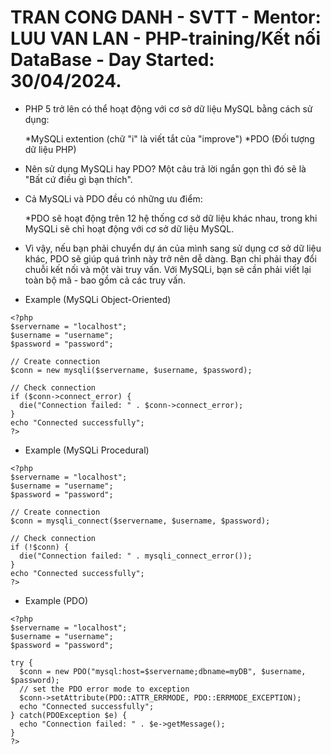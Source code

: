 # TRAN CONG DANH - SVTT - Mentor: LUU VAN LAN - PHP-training/Kết nối DataBase - Day Started: 30/04/2024.
- PHP 5 trở lên có thể hoạt động với cơ sở dữ liệu MySQL bằng cách sử dụng:

   *MySQLi extention (chữ "i" là viết tắt của "improve")
   *PDO (Đối tượng dữ liệu PHP)

- Nên sử dụng MySQLi hay PDO?
Một câu trả lời ngắn gọn thì đó sẽ là "Bất cứ điều gì bạn thích".

- Cả MySQLi và PDO đều có những ưu điểm:

   *PDO sẽ hoạt động trên 12 hệ thống cơ sở dữ liệu khác nhau, trong khi MySQLi sẽ chỉ hoạt động với cơ sở dữ liệu MySQL.

- Vì vậy, nếu bạn phải chuyển dự án của mình sang sử dụng cơ sở dữ liệu khác, PDO sẽ giúp quá trình này trở nên dễ dàng. Bạn chỉ phải thay đổi chuỗi kết nối và một vài truy vấn. Với MySQLi, bạn sẽ cần phải viết lại toàn bộ mã - bao gồm cả các truy vấn.

- Example (MySQLi Object-Oriented)
```
<?php
$servername = "localhost";
$username = "username";
$password = "password";

// Create connection
$conn = new mysqli($servername, $username, $password);

// Check connection
if ($conn->connect_error) {
  die("Connection failed: " . $conn->connect_error);
}
echo "Connected successfully";
?>
```
- Example (MySQLi Procedural)
```
<?php
$servername = "localhost";
$username = "username";
$password = "password";

// Create connection
$conn = mysqli_connect($servername, $username, $password);

// Check connection
if (!$conn) {
  die("Connection failed: " . mysqli_connect_error());
}
echo "Connected successfully";
?>
```
- Example (PDO)
```
<?php
$servername = "localhost";
$username = "username";
$password = "password";

try {
  $conn = new PDO("mysql:host=$servername;dbname=myDB", $username, $password);
  // set the PDO error mode to exception
  $conn->setAttribute(PDO::ATTR_ERRMODE, PDO::ERRMODE_EXCEPTION);
  echo "Connected successfully";
} catch(PDOException $e) {
  echo "Connection failed: " . $e->getMessage();
}
?>
